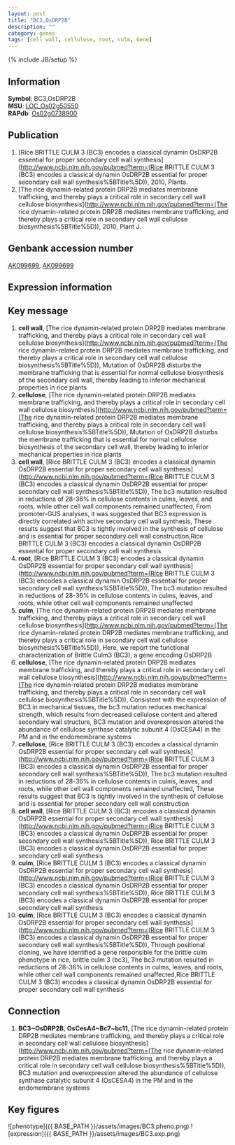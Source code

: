 ```yaml
---
layout: post
title: "BC3,OsDRP2B"
description: ""
category: genes
tags: [cell wall, cellulose, root, culm, Gene]
---
```

{% include JB/setup %}

## Information
__Symbol__: BC3,OsDRP2B  
__MSU__: [LOC_Os02g50550](http://rice.plantbiology.msu.edu/cgi-bin/ORF_infopage.cgi?orf=LOC_Os02g50550)  
__RAPdb__: [Os02g0738900](http://rapdb.dna.affrc.go.jp/viewer/gbrowse_details/irgsp1?name=Os02g0738900)  

## Publication
1. [Rice BRITTLE CULM 3 (BC3) encodes a classical dynamin OsDRP2B essential for proper secondary cell wall synthesis](http://www.ncbi.nlm.nih.gov/pubmed?term=(Rice BRITTLE CULM 3 (BC3) encodes a classical dynamin OsDRP2B essential for proper secondary cell wall synthesis%5BTitle%5D)), 2010, Planta.
2. [The rice dynamin-related protein DRP2B mediates membrane trafficking, and thereby plays a critical role in secondary cell wall cellulose biosynthesis](http://www.ncbi.nlm.nih.gov/pubmed?term=(The rice dynamin-related protein DRP2B mediates membrane trafficking, and thereby plays a critical role in secondary cell wall cellulose biosynthesis%5BTitle%5D)), 2010, Plant J.

## Genbank accession number
[AK099699](http://www.ncbi.nlm.nih.gov/nuccore/AK099699), [AK099699](http://www.ncbi.nlm.nih.gov/nuccore/AK099699)

## Expression information

## Key message
1. __cell wall__, [The rice dynamin-related protein DRP2B mediates membrane trafficking, and thereby plays a critical role in secondary cell wall cellulose biosynthesis](http://www.ncbi.nlm.nih.gov/pubmed?term=(The rice dynamin-related protein DRP2B mediates membrane trafficking, and thereby plays a critical role in secondary cell wall cellulose biosynthesis%5BTitle%5D)),  Mutation of OsDRP2B disturbs the membrane trafficking that is essential for normal cellulose biosynthesis of the secondary cell wall, thereby leading to inferior mechanical properties in rice plants
2. __cellulose__, [The rice dynamin-related protein DRP2B mediates membrane trafficking, and thereby plays a critical role in secondary cell wall cellulose biosynthesis](http://www.ncbi.nlm.nih.gov/pubmed?term=(The rice dynamin-related protein DRP2B mediates membrane trafficking, and thereby plays a critical role in secondary cell wall cellulose biosynthesis%5BTitle%5D)),  Mutation of OsDRP2B disturbs the membrane trafficking that is essential for normal cellulose biosynthesis of the secondary cell wall, thereby leading to inferior mechanical properties in rice plants
3. __cell wall__, [Rice BRITTLE CULM 3 (BC3) encodes a classical dynamin OsDRP2B essential for proper secondary cell wall synthesis](http://www.ncbi.nlm.nih.gov/pubmed?term=(Rice BRITTLE CULM 3 (BC3) encodes a classical dynamin OsDRP2B essential for proper secondary cell wall synthesis%5BTitle%5D)),  The bc3 mutation resulted in reductions of 28-36% in cellulose contents in culms, leaves, and roots, while other cell wall components remained unaffected, From promoter-GUS analyses, it was suggested that BC3 expression is directly correlated with active secondary cell wall synthesis, These results suggest that BC3 is tightly involved in the synthesis of cellulose and is essential for proper secondary cell wall construction,Rice BRITTLE CULM 3 (BC3) encodes a classical dynamin OsDRP2B essential for proper secondary cell wall synthesis
4. __root__, [Rice BRITTLE CULM 3 (BC3) encodes a classical dynamin OsDRP2B essential for proper secondary cell wall synthesis](http://www.ncbi.nlm.nih.gov/pubmed?term=(Rice BRITTLE CULM 3 (BC3) encodes a classical dynamin OsDRP2B essential for proper secondary cell wall synthesis%5BTitle%5D)),  The bc3 mutation resulted in reductions of 28-36% in cellulose contents in culms, leaves, and roots, while other cell wall components remained unaffected
5. __culm__, [The rice dynamin-related protein DRP2B mediates membrane trafficking, and thereby plays a critical role in secondary cell wall cellulose biosynthesis](http://www.ncbi.nlm.nih.gov/pubmed?term=(The rice dynamin-related protein DRP2B mediates membrane trafficking, and thereby plays a critical role in secondary cell wall cellulose biosynthesis%5BTitle%5D)),  Here, we report the functional characterization of Brittle Culm3 (BC3), a gene encoding OsDRP2B
6. __cellulose__, [The rice dynamin-related protein DRP2B mediates membrane trafficking, and thereby plays a critical role in secondary cell wall cellulose biosynthesis](http://www.ncbi.nlm.nih.gov/pubmed?term=(The rice dynamin-related protein DRP2B mediates membrane trafficking, and thereby plays a critical role in secondary cell wall cellulose biosynthesis%5BTitle%5D)),  Consistent with the expression of BC3 in mechanical tissues, the bc3 mutation reduces mechanical strength, which results from decreased cellulose content and altered secondary wall structure, BC3 mutation and overexpression altered the abundance of cellulose synthase catalytic subunit 4 (OsCESA4) in the PM and in the endomembrane systems
7. __cellulose__, [Rice BRITTLE CULM 3 (BC3) encodes a classical dynamin OsDRP2B essential for proper secondary cell wall synthesis](http://www.ncbi.nlm.nih.gov/pubmed?term=(Rice BRITTLE CULM 3 (BC3) encodes a classical dynamin OsDRP2B essential for proper secondary cell wall synthesis%5BTitle%5D)),  The bc3 mutation resulted in reductions of 28-36% in cellulose contents in culms, leaves, and roots, while other cell wall components remained unaffected, These results suggest that BC3 is tightly involved in the synthesis of cellulose and is essential for proper secondary cell wall construction
8. __cell wall__, [Rice BRITTLE CULM 3 (BC3) encodes a classical dynamin OsDRP2B essential for proper secondary cell wall synthesis](http://www.ncbi.nlm.nih.gov/pubmed?term=(Rice BRITTLE CULM 3 (BC3) encodes a classical dynamin OsDRP2B essential for proper secondary cell wall synthesis%5BTitle%5D)), Rice BRITTLE CULM 3 (BC3) encodes a classical dynamin OsDRP2B essential for proper secondary cell wall synthesis
9. __culm__, [Rice BRITTLE CULM 3 (BC3) encodes a classical dynamin OsDRP2B essential for proper secondary cell wall synthesis](http://www.ncbi.nlm.nih.gov/pubmed?term=(Rice BRITTLE CULM 3 (BC3) encodes a classical dynamin OsDRP2B essential for proper secondary cell wall synthesis%5BTitle%5D)), Rice BRITTLE CULM 3 (BC3) encodes a classical dynamin OsDRP2B essential for proper secondary cell wall synthesis
10. __culm__, [Rice BRITTLE CULM 3 (BC3) encodes a classical dynamin OsDRP2B essential for proper secondary cell wall synthesis](http://www.ncbi.nlm.nih.gov/pubmed?term=(Rice BRITTLE CULM 3 (BC3) encodes a classical dynamin OsDRP2B essential for proper secondary cell wall synthesis%5BTitle%5D)),  Through positional cloning, we have identified a gene responsible for the brittle culm phenotype in rice, brittle culm 3 (bc3), The bc3 mutation resulted in reductions of 28-36% in cellulose contents in culms, leaves, and roots, while other cell wall components remained unaffected,Rice BRITTLE CULM 3 (BC3) encodes a classical dynamin OsDRP2B essential for proper secondary cell wall synthesis

## Connection
1. __BC3~OsDRP2B__, __OsCesA4~Bc7~bc11__, [The rice dynamin-related protein DRP2B mediates membrane trafficking, and thereby plays a critical role in secondary cell wall cellulose biosynthesis](http://www.ncbi.nlm.nih.gov/pubmed?term=(The rice dynamin-related protein DRP2B mediates membrane trafficking, and thereby plays a critical role in secondary cell wall cellulose biosynthesis%5BTitle%5D)),  BC3 mutation and overexpression altered the abundance of cellulose synthase catalytic subunit 4 (OsCESA4) in the PM and in the endomembrane systems

## Key figures
![phenotype]({{ BASE_PATH }}/assets/images/BC3.pheno.png)
![expression]({{ BASE_PATH }}/assets/images/BC3.exp.png)



